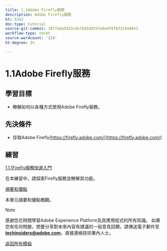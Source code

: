 ```yaml
---
title: 1.1Adobe Firefly服務
description: Adobe Firefly服務
kt: 5342
doc-type: tutorial
source-git-commit: 1077ada5423cde76d1dd337e8a4f8f83324a8853
workflow-type: tm+mt
source-wordcount: '114'
ht-degree: 3%

---
```


# 1.1Adobe Firefly服務

## 學習目標

- 瞭解如何以各種方式使用Adobe Firefly服務。

## 先決條件

- 存取Adobe Firefly[https://firefly.adobe.com/](https://firefly.adobe.com/)

## 練習

[1.1.1Firefly服務快速入門](./ex1.md)

在本練習中，請探索Firefly服務並瞭解其功能。

[摘要和優點](./summary.md)

本單元摘要和優點概觀。

>[!NOTE]
>
>感謝您花時間學習Adobe Experience Platform及其應用程式的所有知識。 如果您有任何問題，想要分享對未來內容有建議的一般意見回饋，請傳送電子郵件至&#x200B;**techinsiders@adobe.com**，直接連絡技術業內人士。

[返回所有模組](../../../overview.md)
